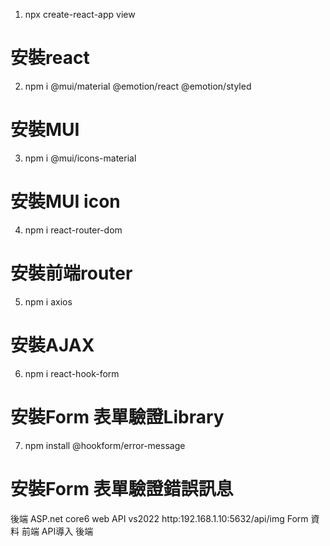 1. npx create-react-app view
# 安裝react
2. npm i @mui/material @emotion/react @emotion/styled
# 安裝MUI
3. npm i @mui/icons-material
# 安裝MUI icon
4. npm i react-router-dom
# 安裝前端router
5. npm i axios
# 安裝AJAX
6. npm i react-hook-form
# 安裝Form 表單驗證Library
7. npm install @hookform/error-message
# 安裝Form 表單驗證錯誤訊息

後端 ASP.net core6 web API vs2022 http:192.168.1.10:5632/api/img
Form 資料 前端 API導入 後端
